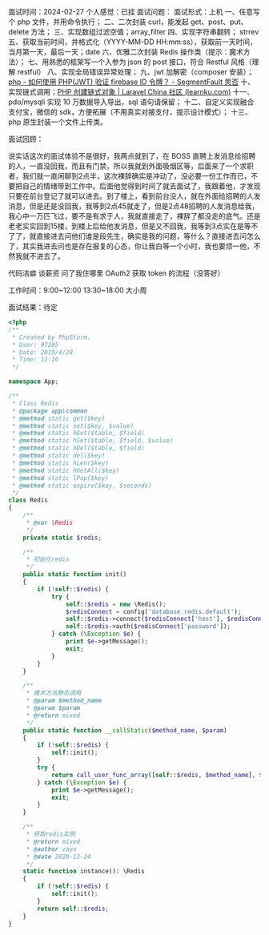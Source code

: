 面试时间：2024-02-27
个人感觉：已挂
面试问题：
面试形式：上机
一、任意写个 php 文件，并用命令执行；
二、二次封装 curl，能发起 get、post、put、delete 方法；
三、实现数组过滤空值；array_filter
四、实现字符串翻转； strrev
五、获取当前时间，并格式化（YYYY-MM-DD HH:mm:ss），获取前一天时间，当月第一天，最后一天；date
六、优雅二次封装 Redis 操作类（提示：魔术方法）；
七、用熟悉的框架写一个入参为 json 的 post 接口，符合 Restful 风格（理解 restful）
八、实现全局错误异常处理；
九、jwt  加解密（composer 安装）；[php - 如何使用 PHP(JWT) 验证 firebase ID 令牌？ - SegmentFault 思否](https://segmentfault.com/q/1010000043182071)
十、实现链式调用；[PHP 创建链式对象 | Laravel China 社区 (learnku.com)](https://learnku.com/articles/63099)
十一、pdo/mysqli 实现 10 万数据导入导出，sql 语句请保留；
十二、自定义实现融合支付宝，微信的 sdk，方便拓展（不用真实对接支付，提示设计模式）；
十三、php 原生封装一个文件上传类。

面试回顾：

说实话这次的面试体验不是很好，我两点就到了，在 BOSS 直聘上发消息给招聘的人，一直没回我，而且有门禁，所以我就到外面吸烟区等，后面来了一个求职者，我们就一直闲聊到2点半，这次裸辞确实是冲动了，没必要一份工作而已，不要把自己的情绪带到工作中。后面他觉得到时间了就去面试了，我跟着他，才发现只要在前台登记了就可以进去。到了楼上，看到前台没人，就在外面给招聘的人发消息，但是还是没回我，我等到2点45就走了，但是2点48招聘的人发消息给我，我心中一万匹飞过，要不是有求于人，我就直接走了，裸辞了都没走的底气。还是老老实实回到15楼，到楼上后给他发消息，但是又不回我，我等到3点实在是等不了了，就直接进去问他们谁是段先生，确实是我的问题，等什么？直接进去问怎么了，其实我进去问也是存在报复的心态，你让我白等一个小时，我也要烦一他，不然我就不进去了。

代码洁癖
谈薪资
问了我住哪里
OAuth2 获取 token 的流程（没答好）

工作时间：9:00~12:00 13:30~18:00 大小周

面试结果：待定


```php
<?php
/**
 * Created by PhpStorm.
 * User: 97285
 * Date: 2019/4/28
 * Time: 11:16
 */

namespace App;

/**
 * Class Redis
 * @package app\common
 * @method static get($key)
 * @method static set($key, $value)
 * @method static hGet($table, $field)
 * @method static hSet($table, $field, $value)
 * @method static hDel($table, $field)
 * @method static del($key)
 * @method static hLen($key)
 * @method static hGetAll($key)
 * @method static lPop($key)
 * @method static expire($key, $seconds)
 */
class Redis
{
    /**
     * @var \Redis
     */
    private static $redis;

    /**
     * 初始化redis
     */
    public static function init()
    {
        if (!self::$redis) {
            try {
                self::$redis = new \Redis();
                $redisConnect = config('database.redis.default');
                self::$redis->connect($redisConnect['host'], $redisConnect['port']);
                self::$redis->auth($redisConnect['password']);
            } catch (\Exception $e) {
                print $e->getMessage();
                exit;
            }
        }
    }

    /**
     * 魔术方法静态调用
     * @param $method_name
     * @param $param
     * @return mixed
     */
    public static function __callStatic($method_name, $param)
    {
        if (!self::$redis) {
            self::init();
        }
        try {
            return call_user_func_array([self::$redis, $method_name], $param);
        } catch (\Exception $e) {
            print $e->getMessage();
            exit;
        }
    }

    /**
     * 获取redis实例
     * @return mixed
     * @author zayn
     * @date 2020-12-24
     */
    static function instance(): \Redis
    {
        if (!self::$redis) {
            self::init();
        }
        return self::$redis;
    }
}
```
